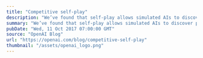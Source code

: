 ```yaml
---
title: "Competitive self-play"
description: "We’ve found that self-play allows simulated AIs to discover physical skills like tackling, ducking, faking, kicking, catching, and diving for the ball, without explicitly designing an environment with these skills in mind. Self-play ensures that the environment is always the right difficulty for an AI to improve. Taken alongside our Dota 2 self-play results, we have increasing confidence that self-play will be a core part of powerful AI systems in the future."
summary: "We’ve found that self-play allows simulated AIs to discover physical skills like tackling, ducking, faking, kicking, catching, and diving for the ball, without explicitly designing an environment with these skills in mind. Self-play ensures that the environment is always the right difficulty for an AI to improve. Taken alongside our Dota 2 self-play results, we have increasing confidence that self-play will be a core part of powerful AI systems in the future."
pubDate: "Wed, 11 Oct 2017 07:00:00 GMT"
source: "OpenAI Blog"
url: "https://openai.com/blog/competitive-self-play"
thumbnail: "/assets/openai_logo.png"
---
```


